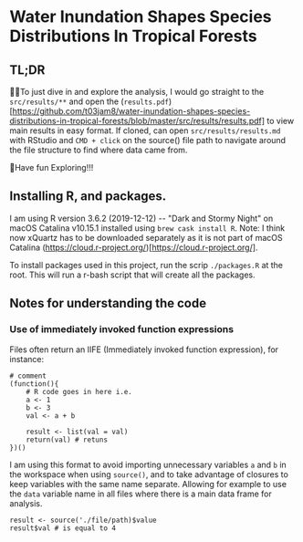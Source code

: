 # Water Inundation Shapes Species Distributions In Tropical Forests

## TL;DR

👨‍🚀To just dive in and explore the analysis, I would go straight to the ```src/results/**``` and open the (```results.pdf```)[https://github.com/t03jam8/water-inundation-shapes-species-distributions-in-tropical-forests/blob/master/src/results/results.pdf] to view main results in easy format. If cloned, can open ```src/results/results.md``` with RStudio and ```CMD + click``` on the source() file path to navigate around the file structure to find where data came from. 

🚀Have fun Exploring!!!

## Installing R, and packages.

I am using R version 3.6.2 (2019-12-12) -- "Dark and Stormy Night" on macOS Catalina v10.15.1 installed using `brew cask install R`. Note: I think now xQuartz has to be downloaded separately as it is not part of macOS Catalina (https://cloud.r-project.org/)[https://cloud.r-project.org/].

To install packages used in this project, run the scrip `./packages.R` at the root. This will run a r-bash script that will create all the packages. 

## Notes for understanding the code

### Use of immediately invoked function expressions
Files often return an IIFE (Immediately invoked function expression), for instance:
```
# comment 
(function(){
    # R code goes in here i.e. 
    a <- 1
    b <- 3
    val <- a + b

    result <- list(val = val)
    return(val) # retuns
})()
```
I am using this format to avoid importing unnecessary variables ```a``` and ```b``` in the workspace when using ```source()```, and to take advantage of closures to keep variables with the same name separate. Allowing for example to use the ```data``` variable name in all files where there is a main data frame for analysis.

```
result <- source('./file/path)$value
result$val # is equal to 4
```
